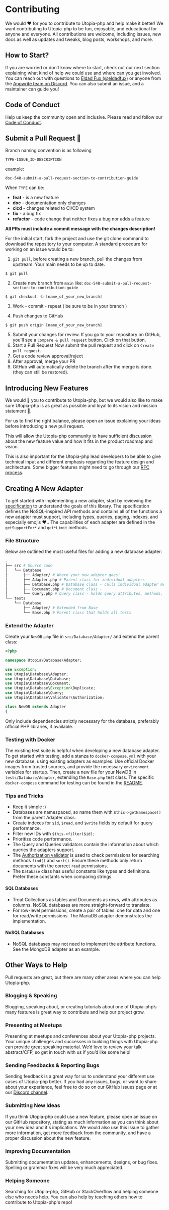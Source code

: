 # Contributing

We would ❤️ for you to contribute to Utopia-php and help make it better! We want contributing to Utopia-php to be fun, enjoyable, and educational for anyone and everyone. All contributions are welcome, including issues, new docs as well as updates and tweaks, blog posts, workshops, and more.

## How to Start?

If you are worried or don’t know where to start, check out our next section explaining what kind of help we could use and where can you get involved. You can reach out with questions to [Eldad Fux (@eldadfux)](https://twitter.com/eldadfux) or anyone from the [Appwrite team on Discord](https://discord.gg/GSeTUeA). You can also submit an issue, and a maintainer can guide you!

## Code of Conduct

Help us keep the community open and inclusive. Please read and follow our [Code of Conduct](https://github.com/appwrite/appwrite/blob/master/CODE_OF_CONDUCT.md).

## Submit a Pull Request 🚀

Branch naming convention is as following 

`TYPE-ISSUE_ID-DESCRIPTION`

example:
```
doc-548-submit-a-pull-request-section-to-contribution-guide
```

When `TYPE` can be:

- **feat** - is a new feature
- **doc** - documentation only changes
- **cicd** - changes related to CI/CD system
- **fix** - a bug fix
- **refactor** - code change that neither fixes a bug nor adds a feature

**All PRs must include a commit message with the changes description!** 

For the initial start, fork the project and use the git clone command to download the repository to your computer. A standard procedure for working on an issue would be to:

1. `git pull`, before creating a new branch, pull the changes from upstream. Your main needs to be up to date.
```
$ git pull
```
2. Create new branch from `main` like: `doc-548-submit-a-pull-request-section-to-contribution-guide`<br/>
```
$ git checkout -b [name_of_your_new_branch]
```
3. Work - commit - repeat ( be sure to be in your branch )

4. Push changes to GitHub 
```
$ git push origin [name_of_your_new_branch]
```

5. Submit your changes for review. If you go to your repository on GitHub, you'll see a `Compare & pull request` button. Click on that button.
6. Start a Pull Request
Now submit the pull request and click on `Create pull request`.
7. Get a code review approval/reject
8. After approval, merge your PR
9. GitHub will automatically delete the branch after the merge is done. (they can still be restored).

## Introducing New Features

We would 💖 you to contribute to Utopia-php, but we would also like to make sure Utopia-php is as great as possible and loyal to its vision and mission statement 🙏.

For us to find the right balance, please open an issue explaining your ideas before introducing a new pull request.

This will allow the Utopia-php community to have sufficient discussion about the new feature value and how it fits in the product roadmap and vision.

This is also important for the Utopia-php lead developers to be able to give technical input and different emphasis regarding the feature design and architecture. Some bigger features might need to go through our [RFC process](https://github.com/appwrite/rfc).

## Creating A New Adapter

To get started with implementing a new adapter, start by reviewing the [specification](/SPEC.md) to understand the goals of this library. The specification defines the NoSQL-inspired API methods and contains all of the functions a new adapter must support, including types, queries, paging, indexes, and especially emojis ❤️.. The capabilities of each adapter are defined in the `getSupportFor*` and `get*Limit` methods.

### File Structure

Below are outlined the most useful files for adding a new database adapter: 

```bash
.
├── src # Source code
│   └── Database
│       ├── Adapter/ # Where your new adapter goes!
│       ├── Adapter.php # Parent class for individual adapters
│       ├── Database.php # Database class - calls individual adapter methods
│       ├── Document.php # Document class - 
│       └── Query.php # Query class - holds query attributes, methods, and values
└── tests
    └── Database
        ├── Adapter/ # Extended from Base 
        └── Base.php # Parent class that holds all tests
```


### Extend the Adapter

Create your `NewDB.php` file in `src/Database/Adapter/` and extend the parent class:

```php
<?php

namespace Utopia\Database\Adapter;

use Exception;
use Utopia\Database\Adapter;
use Utopia\Database\Database;
use Utopia\Database\Document;
use Utopia\Database\Exception\Duplicate;
use Utopia\Database\Query;
use Utopia\Database\Validator\Authorization;

class NewDB extends Adapter
{
```

Only include dependencies strictly necessary for the database, preferably official PHP libraries, if available.

### Testing with Docker 

The existing test suite is helpful when developing a new database adapter. To get started with testing, add a stanza to `docker-compose.yml` with your new database, using existing adapters as examples. Use official Docker images from trusted sources, and provide the necessary `environment` variables for startup. Then, create a new file for your NewDB in `tests/Database/Adapter`, extending the `Base.php` test class. The specific `docker-compose` command for testing can be found in the [README](/README.md#tests).

### Tips and Tricks

- Keep it simple :)
- Databases are namespaced, so name them with `$this->getNamespace()` from the parent Adapter class.
- Create indexes for `$id`, `$read`, and `$write` fields by default for query performance.
- Filter new IDs with `$this->filter($id);`
- Prioritize code performance.
- The Query and Queries validators contain the information about which queries the adapters support.
- The [Authorization validator](/src/Database/Validator/Authorization.php) is used to check permissions for searching methods `find()` and `sort()`. Ensure these methods only return documents with the correct `read` permissions.
- The `Database` class has useful constants like types and definitions. Prefer these constants when comparing strings.

#### SQL Databases
- Treat Collections as tables and Documents as rows, with attributes as columns. NoSQL databases are more straight-forward to translate.
- For row-level permissions, create a pair of tables: one for data and one for read/write permissions. The MariaDB adapter demonstrates the implementation.

#### NoSQL Databases
- NoSQL databases may not need to implement the attribute functions. See the MongoDB adapter as an example.

## Other Ways to Help

Pull requests are great, but there are many other areas where you can help Utopia-php.

### Blogging & Speaking

Blogging, speaking about, or creating tutorials about one of Utopia-php’s many features is great way to contribute and help our project grow.

### Presenting at Meetups

Presenting at meetups and conferences about your Utopia-php projects. Your unique challenges and successes in building things with Utopia-php can provide great speaking material. We’d love to review your talk abstract/CFP, so get in touch with us if you’d like some help!

### Sending Feedbacks & Reporting Bugs

Sending feedback is a great way for us to understand your different use cases of Utopia-php better. If you had any issues, bugs, or want to share about your experience, feel free to do so on our GitHub issues page or at our [Discord channel](https://discord.gg/GSeTUeA).

### Submitting New Ideas

If you think Utopia-php could use a new feature, please open an issue on our GitHub repository, stating as much information as you can think about your new idea and it's implications. We would also use this issue to gather more information, get more feedback from the community, and have a proper discussion about the new feature.

### Improving Documentation

Submitting documentation updates, enhancements, designs, or bug fixes. Spelling or grammar fixes will be very much appreciated.

### Helping Someone

Searching for Utopia-php, GitHub or StackOverflow and helping someone else who needs help. You can also help by teaching others how to contribute to Utopia-php's repo!
